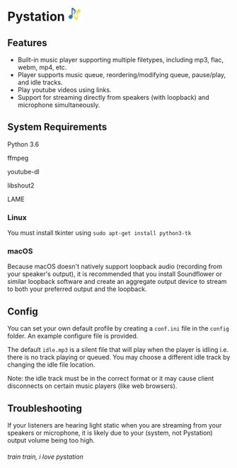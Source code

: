 # Pystation ![](docs/favicon/32.png)

## Features

- Built-in music player supporting multiple filetypes, including mp3, flac, webm, mp4, etc.
- Player supports music queue, reordering/modifying queue, pause/play, and idle tracks.
- Play youtube videos using links.
- Support for streaming directly from speakers (with loopback) and microphone simultaneously.

## System Requirements

Python 3.6

ffmpeg

youtube-dl

libshout2

LAME

### Linux
You must install tkinter using `sudo apt-get install python3-tk`

### macOS
Because macOS doesn't natively support loopback audio (recording from your speaker's output), it is recommended that you
install Soundflower or similar loopback software and create an aggregate output device to stream to both your preferred
output and the loopback.

## Config
You can set your own default profile by creating a `conf.ini` file in the `config` folder. An example configure file is 
provided.

The default `idle.mp3` is a silent file that will play when the player is idling i.e. there is no track playing or 
queued. You may choose a different idle track by changing the idle file location.

Note: the idle track must be in the correct format or it may cause client disconnects on certain music players (like 
web browsers).

## Troubleshooting
If your listeners are hearing light static when you are streaming from your speakers or microphone, it is likely due to
your (system, not Pystation) output volume being too high.

###### train train, i love pystation